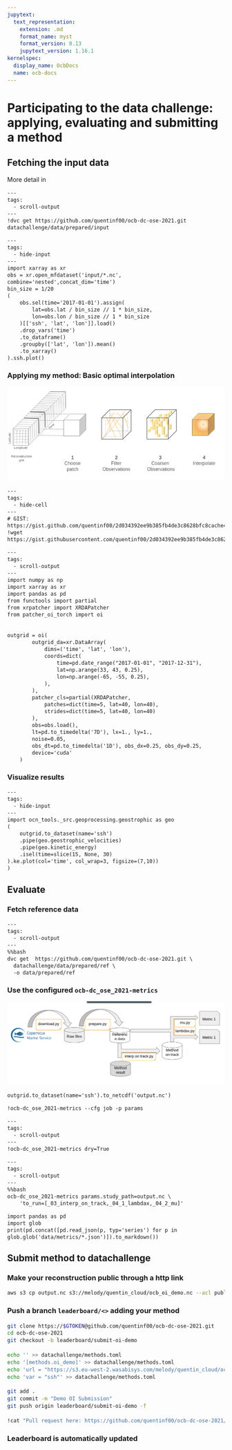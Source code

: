 ```yaml
---
jupytext:
  text_representation:
    extension: .md
    format_name: myst
    format_version: 0.13
    jupytext_version: 1.16.1
kernelspec:
  display_name: OcbDocs
  name: ocb-docs
---
```



# Participating to the data challenge: applying, evaluating and submitting a method 

## Fetching the input data

More detail in [](./ocb_dc_ose_2021_data.md)
```{code-cell}
---
tags:
  - scroll-output
---
!dvc get https://github.com/quentinf00/ocb-dc-ose-2021.git datachallenge/data/prepared/input
```

```{code-cell}
---
tags:
  - hide-input
---
import xarray as xr
obs = xr.open_mfdataset('input/*.nc', combine='nested',concat_dim='time')
bin_size = 1/20
(
    obs.sel(time='2017-01-01').assign(
        lat=obs.lat / bin_size // 1 * bin_size,
        lon=obs.lon / bin_size // 1 * bin_size
    )[['ssh', 'lat', 'lon']].load()
    .drop_vars('time')
    .to_dataframe()
    .groupby(['lat', 'lon']).mean()
    .to_xarray()
).ssh.plot()
```


### Applying my method: Basic optimal interpolation


![oi shema](imgs/oi_doc.png)

```{code-cell}
---
tags:
  - hide-cell
---
# GIST: https://gist.github.com/quentinf00/2d034392ee9b385fb4de3c8628bfc8cache44
!wget https://gist.githubusercontent.com/quentinf00/2d034392ee9b385fb4de3c8628bfc844/raw/4afecfce184a6e668def7ec3a99cb6cd4d612bdc/patcher_oi_torch.py
```

<script src="https://gist.github.com/quentinf00/2d034392ee9b385fb4de3c8628bfc844.js"></script>



```{code-cell}
---
tags:
  - scroll-output
---
import numpy as np
import xarray as xr
import pandas as pd
from functools import partial
from xrpatcher import XRDAPatcher
from patcher_oi_torch import oi


outgrid = oi(
        outgrid_da=xr.DataArray(
            dims=('time', 'lat', 'lon'),
            coords=dict(
                time=pd.date_range("2017-01-01", "2017-12-31"),
                lat=np.arange(33, 43, 0.25),
                lon=np.arange(-65, -55, 0.25),
            ),
        ),
        patcher_cls=partial(XRDAPatcher,
            patches=dict(time=5, lat=40, lon=40),
            strides=dict(time=5, lat=40, lon=40)
        ),
        obs=obs.load(),
        lt=pd.to_timedelta('7D'), lx=1., ly=1.,
        noise=0.05,
        obs_dt=pd.to_timedelta('1D'), obs_dx=0.25, obs_dy=0.25,
        device='cuda'
    )
```

### Visualize results

```{code-cell}
---
tags:
  - hide-input
---
import ocn_tools._src.geoprocessing.geostrophic as geo
(
    outgrid.to_dataset(name='ssh')
    .pipe(geo.geostrophic_velocities)
    .pipe(geo.kinetic_energy)
    .isel(time=slice(15, None, 30)
).ke.plot(col='time', col_wrap=3, figsize=(7,10))
)
```

## Evaluate

### Fetch reference data

```{code-cell}
---
tags:
  - scroll-output
---
%%bash
dvc get  https://github.com/quentinf00/ocb-dc-ose-2021.git \
  datachallenge/data/prepared/ref \
  -o data/prepared/ref
```


### Use the configured `ocb-dc_ose_2021-metrics`

![metrics pipeline](imgs/metrics_doc.png)
```{code-cell}
outgrid.to_dataset(name='ssh').to_netcdf('output.nc')
```

```{code-cell} ipython3
!ocb-dc_ose_2021-metrics --cfg job -p params
```

```{code-cell} ipython3
---
tags:
  - scroll-output
---
!ocb-dc_ose_2021-metrics dry=True
```

```{code-cell}
---
tags:
  - scroll-output
---
%%bash
ocb-dc_ose_2021-metrics params.study_path=output.nc \
    'to_run=[_03_interp_on_track,_04_1_lambdax,_04_2_mu]'
```

```{code-cell}
import pandas as pd
import glob
print(pd.concat([pd.read_json(p, typ='series') for p in glob.glob('data/metrics/*.json')]).to_markdown())
```

## Submit method to datachallenge

### Make your reconstruction public through a http link
```bash
aws s3 cp output.nc s3://melody/quentin_cloud/ocb_oi_demo.nc --acl public-read
```

### Push a branch `leaderboard/<>` adding your method
```bash
git clone https://$GTOKEN@github.com/quentinf00/ocb-dc-ose-2021.git
cd ocb-dc-ose-2021
git checkout -b leaderboard/submit-oi-demo

echo '' >> datachallenge/methods.toml
echo '[methods.oi_demo]' >> datachallenge/methods.toml
echo 'url = "https://s3.eu-west-2.wasabisys.com/melody/quentin_cloud/ocb_oi_demo.nc"' >> datachallenge/methods.toml
echo 'var = "ssh"' >> datachallenge/methods.toml

git add .
git commit -m "Demo OI Submission"
git push origin leaderboard/submit-oi-demo -f

!cat "Pull request here: https://github.com/quentinf00/ocb-dc-ose-2021/compare/leaderboard/submit-oi-demo?expand=1"
```

### Leaderboard is automatically updated
